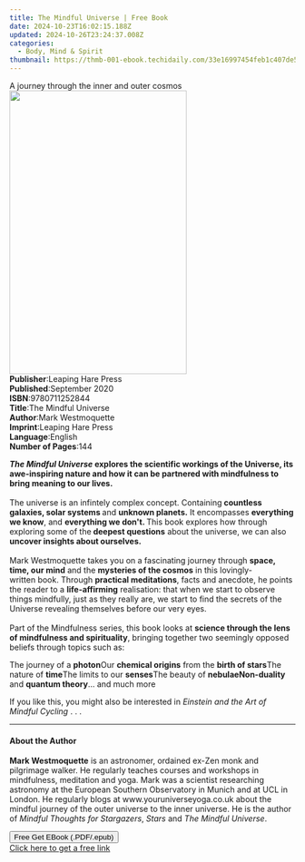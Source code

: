 ```yaml
---
title: The Mindful Universe | Free Book
date: 2024-10-23T16:02:15.188Z
updated: 2024-10-26T23:24:37.008Z
categories:
  - Body, Mind & Spirit
thumbnail: https://thmb-001-ebook.techidaily.com/33e16997454feb1c407de5b2c90443a7b2897faebc91eb9ca9b336e4eaa0616c.jpg
---
```

<main id="book-container">
  <div class="flex flex-col">
    <div class="book-brief flex-1 py-6 px-4 sm:p-6 md:py-10 md:px-8">
      <!-- brief-->
      <div class="book-brief-main">
        A journey through the inner and outer cosmos
      </div>
    </div>
    <div
      class="book-meta-info flex-1 grid gap-4 col-start-1 col-end-3 row-start-1 sm:mb-6 sm:grid-cols-4 lg:gap-6 lg:col-start-2 lg:row-end-6 lg:row-span-6 lg:mb-0"
    >
      <div
        class="book-meta-info-left place-content-center mt-4 p-4 text-sm leading-6 col-start-2 col-span-2 dark:text-slate-400"
      >
        <img
          class="w-full h-500 object-cover rounded-lg sm:h-255 sm:col-span-2 lg:col-span-full"
          src="https://img-001-ebook.techidaily.com/06bc47a61be416ede5706fe3b5c29b270e5380de8f6eb120aa8699509ec87c3f.jpg"
          alt=""
          width="312"
          height="500"
        />
      </div>
      <div
        class="book-meta-info-right mt-2 col-start-1 row-start-2 col-span-3 self-center"
      >
        <!-- meta data  -->
        <div class="flex flex-col px-4 md:px-8">
          <div class="flex-1">
            <strong>Publisher</strong>:<span class="px-2"
              >Leaping Hare Press</span
            >
          </div>
          <div class="flex-1">
            <strong>Published</strong>:<span class="px-2">September 2020</span>
          </div>
          <div class="flex-1">
            <strong>ISBN</strong>:<span class="px-2">9780711252844</span>
          </div>
          <div class="flex-1">
            <strong>Title</strong>:<span class="px-2"
              >The Mindful Universe</span
            >
          </div>
          <div class="flex-1">
            <strong>Author</strong>:<span class="px-2">Mark Westmoquette</span>
          </div>
          <div class="flex-1">
            <strong>Imprint</strong>:<span class="px-2"
              >Leaping Hare Press</span
            >
          </div>
          <div class="flex-1">
            <strong>Language</strong>:<span class="px-2">English</span>
          </div>
          <div class="flex-1">
            <strong>Number of Pages</strong>:<span class="px-2">144</span>
          </div>
        </div>
      </div>
    </div>
    <div class="book-description flex-1 py-6 px-4 sm:p-6 md:py-10 md:px-8">
      <div class="book-description-main">
        <div accordion-content="" id="description">
          <p>
            <b
              ><i>The</i> ​<i>Mindful Universe </i>explores the scientific
              workings of the Universe, its awe-inspiring nature and how&nbsp;it
              can be partnered with mindfulness to bring meaning to our
              lives.&nbsp;</b
            ><br /><br />
            The universe is an infintely complex concept. Containing<b>
              countless galaxies, solar systems </b
            >and <b>unknown planets.</b> It encompasses
            <b>everything we know</b>, and <b>everything we don't. </b>This book
            explores how through exploring some of the<b> deepest questions</b>
            about the universe, we can also<b>
              uncover insights about ourselves.&nbsp;</b
            ><br /><br />
            Mark Westmoquette takes you on a fascinating journey through&nbsp;<b
              >space, time, our mind</b
            >&nbsp;and the <b>mysteries of the&nbsp;cosmos</b> in this
            lovingly-written&nbsp;book. Through <b>practical meditations</b>,
            facts&nbsp;and anecdote, he points the&nbsp;reader to a
            <b>life-affirming</b> realisation: that when we start to observe
            things&nbsp;mindfully, just&nbsp;as they really are, we start to
            find the secrets of the Universe&nbsp;revealing themselves before
            our very eyes.<br /><br />
            Part of the Mindfulness series, this book <b><i>​</i></b
            >looks at
            <b>science through the lens of mindfulness and spirituality</b
            >,&nbsp;bringing together two seemingly opposed beliefs through
            topics such as:<b>&nbsp;</b>
          </p>
          The journey of a <b>photon</b>Our <b>chemical origins</b> from the
          <b>birth of stars</b>The nature of <b>time</b>The limits to
          our&nbsp;<b>senses</b>The beauty of <b>nebulae</b
          ><b>Non-duality</b> and <b>quantum theory</b>... and much more
          <p>
            If you like this, you might also be&nbsp;interested in&nbsp;<i
              >Einstein and the Art of Mindful Cycling</i
            >&nbsp;. . .
          </p>
        </div>
        <div class="accordion-fader"></div>
      </div>
    </div>
    <div class="book-excerpts flex-1 py-6 px-4 sm:p-6 md:py-10 md:px-8">
      <!-- excerpts-->
      <div class="book-excerpts-main">
        <hr />
        <h4 class="placeholder placeholder-heading">
          <span>About the Author</span>
        </h4>
        <p>
          <b>Mark Westmoquette</b> is an astronomer, ordained ex-Zen
          monk&nbsp;and pilgrimage walker. He regularly teaches courses and
          workshops in mindfulness, meditation and yoga. Mark was a scientist
          researching astronomy at the European Southern Observatory in Munich
          and at UCL in London. He regularly blogs
          at&nbsp;www.youruniverseyoga.co.uk&nbsp;about the mindful journey of
          the outer universe to the inner universe. He is the author of
          <i>Mindful Thoughts for Stargazers</i>,&nbsp;<i>Stars</i> and
          <i>The Mindful Universe</i>.
        </p>
      </div>
    </div>
    <div
      class="book-about-author flex-1 py-6 px-4 sm:p-6 md:py-10 md:px-8"
    ></div>
    <div class="book-free-get flex-1 py-6 px-4 sm:p-6 md:py-10 md:px-8">
      <button
        id="btn-free-get"
        class="bg-blue-500 hover:bg-blue-700 text-white font-bold py-2 px-4 rounded"
      >
        Free Get EBook (.PDF/.epub)
      </button>
      <div id="countdown-display" class="px-2 text-lg mt-2"></div>
      <a
        id="free-link"
        class="hidden bg-blue-500 hover:bg-blue-700 text-white font-bold py-2 px-4 rounded"
        href="https://www.ebooks.com/en-us/book/210197589/the-mindful-universe/mark-westmoquette/"
        target="_blank"
        >Click here to get a free link</a
      >
    </div>
    <script>
      let countdownTime = 0;
      let countdownInterval = null;
      document
        .getElementById('btn-free-get')
        .addEventListener('click', startCountdown);
      function startCountdown() {
        countdownTime = new Date().getTime() + 60000 * 3;
        countdownInterval = setInterval(updateCountdown, 1000);
        document.getElementById('btn-free-get').disabled = true;
        document
          .getElementById('btn-free-get')
          .classList.add('bg-gray-500', 'cursor-not-allowed');
      }
      function updateCountdown() {
        let currentTime = new Date().getTime();
        let timeLeft = countdownTime - currentTime;
        let secondsLeft = Math.floor(timeLeft / 1000);
        document.getElementById('countdown-display').innerHTML =
          `Remaining time: ${secondsLeft} seconds.`;
        if (secondsLeft <= 0) {
          clearInterval(countdownInterval);
          document.getElementById('btn-free-get').classList.add('hidden');
          document.getElementById('free-link').classList.remove('hidden');
          document.getElementById('countdown-display').innerHTML = '';
        }
      }
    </script>
  </div>
</main>

<ins class="adsbygoogle"
      style="display:block"
      data-ad-client="ca-pub-7571918770474297"
      data-ad-slot="8358498916"
      data-ad-format="auto"
      data-full-width-responsive="true"></ins>
    